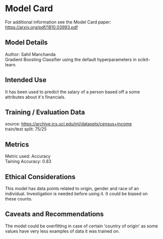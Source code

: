 # Model Card

For additional information see the Model Card paper: https://arxiv.org/pdf/1810.03993.pdf

## Model Details
Author: Sahil Manchanda <br>
Gradient Boosting Classifier using the default hyperparameters in scikit-learn.<br>

## Intended Use
It has been used to predict the salary of a person based off a some attributes about it's financials.<br>

## Training / Evaluation Data
source: https://archive.ics.uci.edu/ml/datasets/census+income <br>
train/test split: 75/25 <br>

## Metrics
Metric used: Accuracy <br>
Taining Accuracy: 0.83 <br>

## Ethical Considerations
This model has data points related to origin, gender and race of an individual. Investigation is needed before using it. It could be biased on these counts.

## Caveats and Recommendations
The model could be overfitting in case of certain 'country of origin' as some values have very less
examples of data it was trained on.
